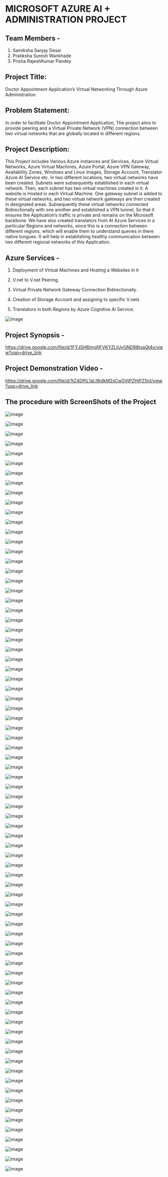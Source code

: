 # MICROSOFT AZURE AI + ADMINISTRATION PROJECT 



## Team Members - 
1. Samiksha Sanjay Desai
2. Pratiksha Suresh Wankhade
3. Prisha RajeshKumar Pandey

   
## Project Title:
Doctor Appointment Application’s Virtual Networking Through Azure
Administration. 


## Problem Statement:
In order to facilitate Doctor Appointment Application, The project aims to provide
peering and a Virtual Private Network (VPN) connection between two virtual networks
that are globally located in different regions. 


## Project Description:
  This Project includes Various Azure instances and Services, Azure Virtual Networks,
Azure Virtual Machines, Azure Portal, Azure VPN Gateway, Availability Zones,
Windows and Linux images, Storage Account, Translator Azure AI Service etc.
  In two different locations, two virtual networks have been created. Subnets were
subsequently established in each virtual network. Then, each subnet has two virtual
machines created in it. A website is Hosted in each Virtual Machine. One gateway
subnet is added to these virtual networks, and two virtual network gateways are then
created in designated areas. Subsequently these virtual networks connected
Bidirectionally with one another and established a VPN tunnel, So that it ensures the
Application’s traffic is private and remains on the Microsoft backbone. We have also 
created translators from AI Azure Services in a particular Regions and networks, since 
this is a connection between different regions, which will enable them to understand 
queries in there native tongues. It will help in establishing healthy communication 
between two different regional networks of this Application.



## Azure Services - 

1. Deployment of Virtual Machines and Hosting a Websites in it

2. V.net to V.net Peering.

3. Virtual Private Network Gateway Connection Bidirectionally.

4. Creation of Storage Account and assigning to specific V.nets

5. Translators in both Regions by Azure Cognitive AI Service.



![image](https://github.com/pratikshawankhade11/azure-project-repo/assets/90560074/bcf77c3f-d441-4b1e-a3d5-29cc989bc5ff)   



## Project Synopsis -   
   https://drive.google.com/file/d/1FYJSH6lmgfjFVKYZLIUyGND98txaQt4o/view?usp=drive_link 

## Project Demonstration Video - 
   https://drive.google.com/file/d/1tZ4DPiL1aLtfkdkM2sCw0VtPZHiPZSnI/view?usp=drive_link 



## The procedure with ScreenShots of the Project


![image](https://github.com/DesaiSamiksha07/MICROSOFT-AZURE-AI-ADMINISTRATION-PROJECT/assets/155519403/bf48735a-4e68-4e2e-8217-ea50dcaeb7f7)

![image](https://github.com/DesaiSamiksha07/MICROSOFT-AZURE-AI-ADMINISTRATION-PROJECT/assets/155519403/f127ff5b-0864-48bc-bad2-2f34331b7b8d) 

![image](https://github.com/DesaiSamiksha07/MICROSOFT-AZURE-AI-ADMINISTRATION-PROJECT/assets/155519403/92d81895-4894-4195-921d-e3ab6d5732fd) 

![image](https://github.com/DesaiSamiksha07/MICROSOFT-AZURE-AI-ADMINISTRATION-PROJECT/assets/155519403/77ffb33f-1c99-479b-b752-2919a1711cbc) 

![image](https://github.com/DesaiSamiksha07/MICROSOFT-AZURE-AI-ADMINISTRATION-PROJECT/assets/155519403/e9c4255d-8588-407a-8cc2-62235225cb17) 

![image](https://github.com/DesaiSamiksha07/MICROSOFT-AZURE-AI-ADMINISTRATION-PROJECT/assets/155519403/194fc23f-4d1c-461d-a8c4-096c9f7f70d2) 

![image](https://github.com/DesaiSamiksha07/MICROSOFT-AZURE-AI-ADMINISTRATION-PROJECT/assets/155519403/56fdf30d-f2a7-4446-83e9-ea26c1999787) 

![image](https://github.com/DesaiSamiksha07/MICROSOFT-AZURE-AI-ADMINISTRATION-PROJECT/assets/155519403/0076ccd5-00f7-4791-a951-bf17070a6937) 

![image](https://github.com/DesaiSamiksha07/MICROSOFT-AZURE-AI-ADMINISTRATION-PROJECT/assets/155519403/b035cf32-ea4c-4317-8e2c-435e53d37104) 

![image](https://github.com/DesaiSamiksha07/MICROSOFT-AZURE-AI-ADMINISTRATION-PROJECT/assets/155519403/440ec93f-f733-454f-a1c4-3ecbefdee086) 

![image](https://github.com/DesaiSamiksha07/MICROSOFT-AZURE-AI-ADMINISTRATION-PROJECT/assets/155519403/3d9c0bfd-b0c5-4e58-bec9-72aa82b11489) 

![image](https://github.com/DesaiSamiksha07/MICROSOFT-AZURE-AI-ADMINISTRATION-PROJECT/assets/155519403/967d80bc-3902-40ad-815c-c93db4f64202) 

![image](https://github.com/DesaiSamiksha07/MICROSOFT-AZURE-AI-ADMINISTRATION-PROJECT/assets/155519403/200136aa-4a03-4aae-848d-024c47d2d032) 

![image](https://github.com/DesaiSamiksha07/MICROSOFT-AZURE-AI-ADMINISTRATION-PROJECT/assets/155519403/67a0ad2a-2fd4-45b3-ab24-6412533674b7) 

![image](https://github.com/DesaiSamiksha07/MICROSOFT-AZURE-AI-ADMINISTRATION-PROJECT/assets/155519403/94a5149c-daa8-4da2-aa11-1eeaee8dc94e) 

![image](https://github.com/DesaiSamiksha07/MICROSOFT-AZURE-AI-ADMINISTRATION-PROJECT/assets/155519403/f5447141-20fb-49e7-a464-18d3de965c62) 

![image](https://github.com/DesaiSamiksha07/MICROSOFT-AZURE-AI-ADMINISTRATION-PROJECT/assets/155519403/a2a3dac8-b5bf-4546-bc5a-eb4a7e612a47) 

![image](https://github.com/DesaiSamiksha07/MICROSOFT-AZURE-AI-ADMINISTRATION-PROJECT/assets/155519403/9cbeb536-5126-4cbd-ab03-d67718b3f09a) 

![image](https://github.com/DesaiSamiksha07/MICROSOFT-AZURE-AI-ADMINISTRATION-PROJECT/assets/155519403/90c09347-17a7-47ef-8704-d2b9f05fabc3) 

![image](https://github.com/DesaiSamiksha07/MICROSOFT-AZURE-AI-ADMINISTRATION-PROJECT/assets/155519403/0a1f8dc6-5569-4ab9-a096-8553bd23cb14) 

![image](https://github.com/DesaiSamiksha07/MICROSOFT-AZURE-AI-ADMINISTRATION-PROJECT/assets/155519403/05c931a3-6f7a-4743-bd21-4bc675e2eeaf) 

![image](https://github.com/DesaiSamiksha07/MICROSOFT-AZURE-AI-ADMINISTRATION-PROJECT/assets/155519403/cc5f0554-fbd0-49aa-bd95-850b760f9173) 

![image](https://github.com/DesaiSamiksha07/MICROSOFT-AZURE-AI-ADMINISTRATION-PROJECT/assets/155519403/d11d227a-a890-4897-a8ad-1d771fd8e850) 

![image](https://github.com/DesaiSamiksha07/MICROSOFT-AZURE-AI-ADMINISTRATION-PROJECT/assets/155519403/02e8a330-ea86-4279-8ec2-7b36a71bc1dd) 

![image](https://github.com/DesaiSamiksha07/MICROSOFT-AZURE-AI-ADMINISTRATION-PROJECT/assets/155519403/2cb9f39e-34a3-43a1-a0d1-06abcea44885) 

![image](https://github.com/DesaiSamiksha07/MICROSOFT-AZURE-AI-ADMINISTRATION-PROJECT/assets/155519403/11a7afa4-f77a-4635-863b-b2218c0879a5)

![image](https://github.com/DesaiSamiksha07/MICROSOFT-AZURE-AI-ADMINISTRATION-PROJECT/assets/155519403/f8765454-314a-4a9c-834d-ef02339a034e)

![image](https://github.com/DesaiSamiksha07/MICROSOFT-AZURE-AI-ADMINISTRATION-PROJECT/assets/155519403/c1d34c32-02c5-49a8-b31c-60f9a2fc3b8a)

![image](https://github.com/DesaiSamiksha07/MICROSOFT-AZURE-AI-ADMINISTRATION-PROJECT/assets/155519403/e51e64fb-69a9-41a8-bdd6-8f80194729f1)

![image](https://github.com/DesaiSamiksha07/MICROSOFT-AZURE-AI-ADMINISTRATION-PROJECT/assets/155519403/21e98baf-a4b5-4562-8030-fe34265603b9)

![image](https://github.com/DesaiSamiksha07/MICROSOFT-AZURE-AI-ADMINISTRATION-PROJECT/assets/155519403/f26f0973-0ba1-4c7e-accf-747aaedf1952)

![image](https://github.com/DesaiSamiksha07/MICROSOFT-AZURE-AI-ADMINISTRATION-PROJECT/assets/155519403/bdc91dd6-b7b6-47b6-9527-27b1bb5c6f58)

![image](https://github.com/DesaiSamiksha07/MICROSOFT-AZURE-AI-ADMINISTRATION-PROJECT/assets/155519403/ddf1355c-89d5-4951-a9a5-8368ccd250cb)

![image](https://github.com/DesaiSamiksha07/MICROSOFT-AZURE-AI-ADMINISTRATION-PROJECT/assets/155519403/fc7a1bc2-61b7-49f7-8d7c-453978a6cb1c)

![image](https://github.com/DesaiSamiksha07/MICROSOFT-AZURE-AI-ADMINISTRATION-PROJECT/assets/155519403/79e4a151-34c5-4238-8ac5-a24a0dc150ac)

![image](https://github.com/DesaiSamiksha07/MICROSOFT-AZURE-AI-ADMINISTRATION-PROJECT/assets/155519403/912840c4-1afc-4bb1-b0a1-e95a37082956)

![image](https://github.com/DesaiSamiksha07/MICROSOFT-AZURE-AI-ADMINISTRATION-PROJECT/assets/155519403/42853ee1-a52c-4918-9af9-27a72b68ca9e)

![image](https://github.com/DesaiSamiksha07/MICROSOFT-AZURE-AI-ADMINISTRATION-PROJECT/assets/155519403/615ebf84-dec1-41fd-b7a8-d0b20f4d9fc6)

![image](https://github.com/DesaiSamiksha07/MICROSOFT-AZURE-AI-ADMINISTRATION-PROJECT/assets/155519403/f5e2ac5d-ed4b-4b3f-b4b5-2c54ed6d610a)

![image](https://github.com/DesaiSamiksha07/MICROSOFT-AZURE-AI-ADMINISTRATION-PROJECT/assets/155519403/a3aa3807-3ed8-4794-8e4f-b58b300ebf14)

![image](https://github.com/DesaiSamiksha07/MICROSOFT-AZURE-AI-ADMINISTRATION-PROJECT/assets/155519403/36f9b7f9-acf7-4b37-b898-23e56bc8ff93)

![image](https://github.com/DesaiSamiksha07/MICROSOFT-AZURE-AI-ADMINISTRATION-PROJECT/assets/155519403/d5fe0f53-d6d7-4bf3-a86d-2e9a63801f60)

![image](https://github.com/DesaiSamiksha07/MICROSOFT-AZURE-AI-ADMINISTRATION-PROJECT/assets/155519403/c6161d74-ae0c-41c8-85dd-0f035b96bf11)

![image](https://github.com/DesaiSamiksha07/MICROSOFT-AZURE-AI-ADMINISTRATION-PROJECT/assets/155519403/e8061bd4-f81e-40f3-a0d5-0bf4450c9330)

![image](https://github.com/DesaiSamiksha07/MICROSOFT-AZURE-AI-ADMINISTRATION-PROJECT/assets/155519403/e77e60cc-0c38-4e12-a225-56e43e136703)

![image](https://github.com/DesaiSamiksha07/MICROSOFT-AZURE-AI-ADMINISTRATION-PROJECT/assets/155519403/88066800-50ce-4631-b3eb-53cb903549a2)

![image](https://github.com/DesaiSamiksha07/MICROSOFT-AZURE-AI-ADMINISTRATION-PROJECT/assets/155519403/3fb60943-4df3-4880-a10c-5147f1f37898)

![image](https://github.com/DesaiSamiksha07/MICROSOFT-AZURE-AI-ADMINISTRATION-PROJECT/assets/155519403/11ae9ff3-0d0c-4047-9712-0c137a644b0b)

![image](https://github.com/DesaiSamiksha07/MICROSOFT-AZURE-AI-ADMINISTRATION-PROJECT/assets/155519403/77b34d1a-1ba2-45be-bfda-44cc5b9d29b0)

![image](https://github.com/DesaiSamiksha07/MICROSOFT-AZURE-AI-ADMINISTRATION-PROJECT/assets/155519403/02e3c28d-872b-486d-952c-e8564c36b187)

![image](https://github.com/DesaiSamiksha07/MICROSOFT-AZURE-AI-ADMINISTRATION-PROJECT/assets/155519403/704ce26e-29b1-4ed8-9ccc-a9cf6bac0dd0)

![image](https://github.com/DesaiSamiksha07/MICROSOFT-AZURE-AI-ADMINISTRATION-PROJECT/assets/155519403/7f13b41f-bb2c-4217-bf89-391da6891493)

![image](https://github.com/DesaiSamiksha07/MICROSOFT-AZURE-AI-ADMINISTRATION-PROJECT/assets/155519403/eeedf47a-aeb8-4a80-b651-a51d39922716)

![image](https://github.com/DesaiSamiksha07/MICROSOFT-AZURE-AI-ADMINISTRATION-PROJECT/assets/155519403/c4a3c66f-d328-449b-b2f3-1ca802d03def)

![image](https://github.com/DesaiSamiksha07/MICROSOFT-AZURE-AI-ADMINISTRATION-PROJECT/assets/155519403/601123e9-1171-4c9b-aee6-548148ad29dc)

![image](https://github.com/DesaiSamiksha07/MICROSOFT-AZURE-AI-ADMINISTRATION-PROJECT/assets/155519403/d2d0e652-faec-42d8-a363-46132c91aa1e)
 
![image](https://github.com/DesaiSamiksha07/MICROSOFT-AZURE-AI-ADMINISTRATION-PROJECT/assets/155519403/2bbd8776-b1c6-490c-b4c4-a67f4ff1be42)

![image](https://github.com/DesaiSamiksha07/MICROSOFT-AZURE-AI-ADMINISTRATION-PROJECT/assets/155519403/fd6ad35e-3c78-4738-b711-5524aaa162b1)

![image](https://github.com/DesaiSamiksha07/MICROSOFT-AZURE-AI-ADMINISTRATION-PROJECT/assets/155519403/6c9ea247-3d46-493e-9fde-79e6e6ed5fe4)

![image](https://github.com/DesaiSamiksha07/MICROSOFT-AZURE-AI-ADMINISTRATION-PROJECT/assets/155519403/60bb0f01-8385-45be-996d-224a9bd6cae0)

![image](https://github.com/DesaiSamiksha07/MICROSOFT-AZURE-AI-ADMINISTRATION-PROJECT/assets/155519403/f881e2ac-d2e9-4cb0-9ea6-88fc0601026d)

![image](https://github.com/DesaiSamiksha07/MICROSOFT-AZURE-AI-ADMINISTRATION-PROJECT/assets/155519403/6dcc75b2-1744-4b5a-a201-7047c15ed0eb)

![image](https://github.com/DesaiSamiksha07/MICROSOFT-AZURE-AI-ADMINISTRATION-PROJECT/assets/155519403/f3374c3d-3ae4-42f9-a169-d078c800cda2)

![image](https://github.com/DesaiSamiksha07/MICROSOFT-AZURE-AI-ADMINISTRATION-PROJECT/assets/155519403/afbe8a10-48b8-4baa-9328-6d7e11c024ae)

![image](https://github.com/DesaiSamiksha07/MICROSOFT-AZURE-AI-ADMINISTRATION-PROJECT/assets/155519403/179d1d51-5860-4903-bf51-75c461515f39)

![image](https://github.com/DesaiSamiksha07/MICROSOFT-AZURE-AI-ADMINISTRATION-PROJECT/assets/155519403/b981fb1b-f771-4b21-a868-24e88b3cf06a)

![image](https://github.com/DesaiSamiksha07/MICROSOFT-AZURE-AI-ADMINISTRATION-PROJECT/assets/155519403/918f6114-a31f-45b2-bfe3-999c44eb03af)

![image](https://github.com/DesaiSamiksha07/MICROSOFT-AZURE-AI-ADMINISTRATION-PROJECT/assets/155519403/d94129c7-8dda-4710-915a-065743d0cda2)

![image](https://github.com/DesaiSamiksha07/MICROSOFT-AZURE-AI-ADMINISTRATION-PROJECT/assets/155519403/207983f4-6785-43c9-9e9a-f2c16334619c)

![image](https://github.com/DesaiSamiksha07/MICROSOFT-AZURE-AI-ADMINISTRATION-PROJECT/assets/155519403/6f521022-9a05-4e57-b40b-2cb9b3b3e98b)

![image](https://github.com/DesaiSamiksha07/MICROSOFT-AZURE-AI-ADMINISTRATION-PROJECT/assets/155519403/e6e86744-5f5f-4dc4-ab4a-2c14d346ff78)

![image](https://github.com/DesaiSamiksha07/MICROSOFT-AZURE-AI-ADMINISTRATION-PROJECT/assets/155519403/4eaf94bc-25d2-4d96-880f-5e8eaba86fd4)

![image](https://github.com/DesaiSamiksha07/MICROSOFT-AZURE-AI-ADMINISTRATION-PROJECT/assets/155519403/618b69b1-3a75-4128-a998-10f0c328594b)

![image](https://github.com/DesaiSamiksha07/MICROSOFT-AZURE-AI-ADMINISTRATION-PROJECT/assets/155519403/51c372ae-1a2c-4ace-ab43-bb227b81415e)

![image](https://github.com/DesaiSamiksha07/MICROSOFT-AZURE-AI-ADMINISTRATION-PROJECT/assets/155519403/6840c593-5471-4bb4-a4d3-3b99606ba2dc)

![image](https://github.com/DesaiSamiksha07/MICROSOFT-AZURE-AI-ADMINISTRATION-PROJECT/assets/155519403/0a756ece-9d39-46bd-9aeb-25ef2ff95a70)

![image](https://github.com/DesaiSamiksha07/MICROSOFT-AZURE-AI-ADMINISTRATION-PROJECT/assets/155519403/763cfe99-929a-49e4-a8d1-875d500e0a80)

![image](https://github.com/DesaiSamiksha07/MICROSOFT-AZURE-AI-ADMINISTRATION-PROJECT/assets/155519403/5c3c96ef-3258-4e32-bf7d-a0a5ee5723ad)







